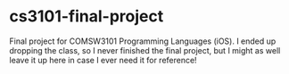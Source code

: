 cs3101-final-project
====================

Final project for COMSW3101 Programming Languages (iOS).  I ended up dropping the class, so I never finished the final project, but I might as well leave it up here in case I ever need it for reference!
